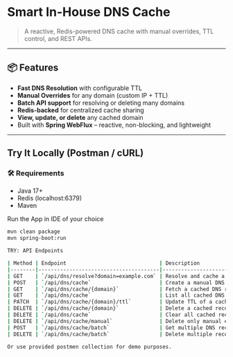# Smart In-House DNS Cache
> A reactive, Redis-powered DNS cache with manual overrides, TTL control, and REST APIs.

---

## 📦 Features

- **Fast DNS Resolution** with configurable TTL
- **Manual Overrides** for any domain (custom IP + TTL)
- **Batch API support** for resolving or deleting many domains
- **Redis-backed** for centralized cache sharing
- **View, update, or delete** any cached domain
- Built with **Spring WebFlux** – reactive, non-blocking, and lightweight

---

## Try It Locally (Postman / cURL)

### 🛠 Requirements
- Java 17+
- Redis (localhost:6379)
- Maven

Run the App in IDE of your choice

```bash
mvn clean package
mvn spring-boot:run

TRY: API Endpoints

| Method | Endpoint                              | Description                        |
|--------|---------------------------------------|------------------------------------|
| GET    | `/api/dns/resolve?domain=example.com` | Resolve and cache a domain         |
| POST   | `/api/dns/cache`                      | Create a manual DNS entry          |
| GET    | `/api/dns/cache/{domain}`             | Fetch a cached DNS record          |
| GET    | `/api/dns/cache`                      | List all cached DNS records        |
| PATCH  | `/api/dns/cache/{domain}/ttl`         | Update TTL of a cached record      |
| DELETE | `/api/dns/cache/{domain}`             | Delete a cached record             |
| DELETE | `/api/dns/cache`                      | Clear all cached records           |
| DELETE | `/api/dns/cache/manual`               | Delete only manual entries         |
| POST   | `/api/dns/cache/batch`                | Get multiple DNS records at once   |
| DELETE | `/api/dns/cache/batch`                | Delete multiple records at once    |

Or use provided postmen collection for demo purposes.
